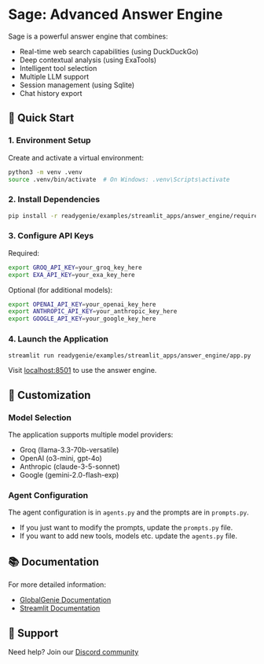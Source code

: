 # Sage: Advanced Answer Engine

Sage is a powerful answer engine that combines:
- Real-time web search capabilities (using DuckDuckGo)
- Deep contextual analysis (using ExaTools)
- Intelligent tool selection
- Multiple LLM support
- Session management (using Sqlite)
- Chat history export

## 🚀 Quick Start

### 1. Environment Setup

Create and activate a virtual environment:
```bash
python3 -m venv .venv
source .venv/bin/activate  # On Windows: .venv\Scripts\activate
```

### 2. Install Dependencies

```bash
pip install -r readygenie/examples/streamlit_apps/answer_engine/requirements.txt
```

### 3. Configure API Keys

Required:
```bash
export GROQ_API_KEY=your_groq_key_here
export EXA_API_KEY=your_exa_key_here
```

Optional (for additional models):
```bash
export OPENAI_API_KEY=your_openai_key_here
export ANTHROPIC_API_KEY=your_anthropic_key_here
export GOOGLE_API_KEY=your_google_key_here
```

### 4. Launch the Application

```bash
streamlit run readygenie/examples/streamlit_apps/answer_engine/app.py
```

Visit [localhost:8501](http://localhost:8501) to use the answer engine.

## 🔧 Customization

### Model Selection

The application supports multiple model providers:
- Groq (llama-3.3-70b-versatile)
- OpenAI (o3-mini, gpt-4o)
- Anthropic (claude-3-5-sonnet)
- Google (gemini-2.0-flash-exp)

### Agent Configuration

The agent configuration is in `agents.py` and the prompts are in `prompts.py`.
- If you just want to modify the prompts, update the `prompts.py` file.
- If you want to add new tools, models etc. update the `agents.py` file.

## 📚 Documentation

For more detailed information:
- [GlobalGenie Documentation](https://docs.globalgenie.com)
- [Streamlit Documentation](https://docs.streamlit.io)

## 🤝 Support

Need help? Join our [Discord community](https://globalgenie.link/discord)
